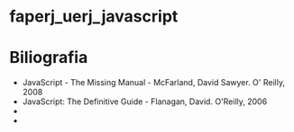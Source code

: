 # faperj_uerj_javascript

<h1>Biliografia</h1>
<ul>
<li>JavaScript - The Missing Manual - McFarland, David Sawyer. O' Reilly, 2008</li>
<li>JavaScript: The Definitive Guide - Flanagan, David. O'Reilly, 2006</li>
<li></li>
<li></li>
</ul>

